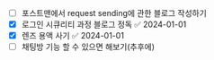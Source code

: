 - [ ] 포스트맨에서 request sending에 관한 블로그 작성하기
- [x] 로그인 시큐리티 과정 블로그 정독 ✅ 2024-01-01
- [x] 렌즈 용액 사기 ✅ 2024-01-01
- [ ] 채팅방 기능 할 수 있으면 해보기(추후에)